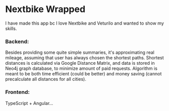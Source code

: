 # Nextbike Wrapped
I have made this app bc I love Nextbike and Veturilo and wanted to show my skills.

### Backend:
Besides providing some quite simple summaries, it's approximating real mileage, assuming that user has always chosen the shortest paths. Shortest distances is calculated via Google Distance Matrix, and data is stored in Neo4j graph database, to minimize amount of paid requests. Algorithm is meant to be both time efficient (could be better) and money saving (cannot precalculate all distances for all cities).

### Frontend:
TypeScript + Angular...
